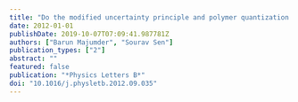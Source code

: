 ```yaml
---
title: "Do the modified uncertainty principle and polymer quantization predict same physics?"
date: 2012-01-01
publishDate: 2019-10-07T07:09:41.987781Z
authors: ["Barun Majumder", "Sourav Sen"]
publication_types: ["2"]
abstract: ""
featured: false
publication: "*Physics Letters B*"
doi: "10.1016/j.physletb.2012.09.035"
---
```


